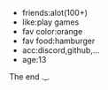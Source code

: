 - friends:alot(100+)
- like:play games
- fav color:orange
- fav food:hamburger
- acc:discord,github,...
- age:13
<!---
PAB-Dark1202/PAB-Dark1202 is a ✨ special ✨ repository because its `README.md` (this file) appears on your GitHub profile.
You can click the Preview link to take a look at your changes.
--->
The end ._.
